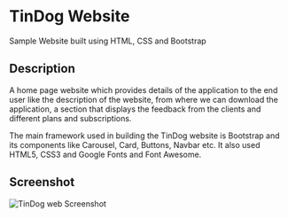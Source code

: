 # TinDog Website

Sample Website built using HTML, CSS and Bootstrap

## Description

A home page website which provides details of the application to the end user like the description of the website, from where we can download the application, a section that displays the feedback from the clients and different plans and subscriptions.

The main framework used in building the TinDog website is Bootstrap and its components like Carousel, Card, Buttons, Navbar etc. It also used HTML5, CSS3 and Google Fonts and Font Awesome.

## Screenshot
![TinDog web Screenshot](https://user-images.githubusercontent.com/106176066/210825991-b66f8516-fc09-4ad0-8723-5612a9263d60.png)
